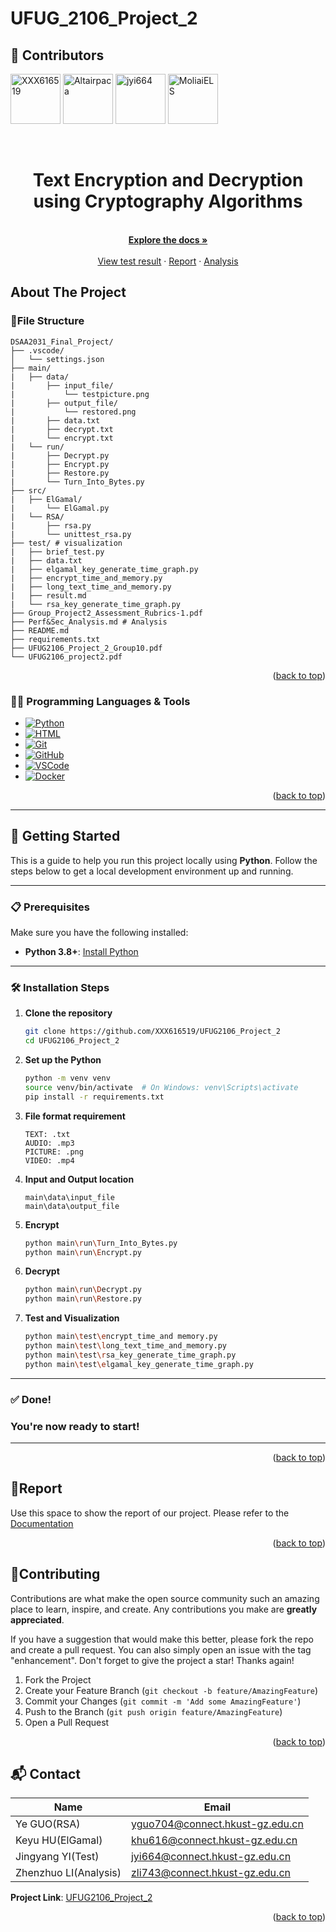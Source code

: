 # UFUG_2106_Project_2

<a id="readme-top"></a>

## 👥 Contributors

[<img src="https://github.com/XXX616519.png" width="80" alt="XXX616519" />](https://github.com/XXX616519)
[<img src="https://github.com/Altairpaca.png" width="80" alt="Altairpaca" />](https://github.com/Altairpaca)
[<img src="https://github.com/jyi664.png" width="80" alt="jyi664" />](https://github.com/jyi664)
[<img src="https://github.com/MoliaiELS.png" width="80" alt="MoliaiELS" />](https://github.com/MoliaiELS)




<!-- PROJECT LOGO -->
<br />
<div align="center">

<h1 align="center">Text Encryption and Decryption using Cryptography
Algorithms</h1>

  <p align="center">
    <br />
    <a href="https://github.com/XXX616519/UFUG2106_Project_2"><strong>Explore the docs »</strong></a>
    <br />
    <br />
    <a href="https://github.com/XXX616519/UFUG2106_Project_2/blob/main/test/result.md">View test result</a>
    &middot;
    <a href="https://github.com/XXX616519/UFUG2106_Project_2">Report</a>
    &middot;
    <a href="https://github.com/XXX616519/UFUG2106_Project_2/blob/main/Perf%26Sec_Analysis.md">Analysis</a>
  </p>
</div>



<!-- ABOUT THE PROJECT -->
## About The Project

<!-- [![Product Name Screen Shot][product-screenshot]](https://example.com) -->

### 📂File Structure
```
DSAA2031_Final_Project/
├── .vscode/                
│   └── settings.json
├── main/
|   ├── data/
|       ├── input_file/
|           └── testpicture.png
|       ├── output_file/
|           └── restored.png
|       ├── data.txt
|       ├── decrypt.txt
|       └── encrypt.txt      
|   └── run/             
|       ├── Decrypt.py
|       ├── Encrypt.py
|       ├── Restore.py
|       └── Turn_Into_Bytes.py
├── src/
|   ├── ElGamal/
|       └── ElGamal.py
|   └── RSA/
|       ├── rsa.py
|       └── unittest_rsa.py
├── test/ # visualization
|   ├── brief_test.py
|   ├── data.txt
|   ├── elgamal_key_generate_time_graph.py
|   ├── encrypt_time_and_memory.py
|   ├── long_text_time_and_memory.py
|   ├── result.md
|   └── rsa_key_generate_time_graph.py
├── Group_Project2_Assessment_Rubrics-1.pdf               
├── Perf&Sec_Analysis.md # Analysis
├── README.md  
├── requirements.txt
├── UFUG2106_Project_2_Group10.pdf            
└── UFUG2106_project2.pdf                  
```


<p align="right">(<a href="#readme-top">back to top</a>)</p>



### 🧑‍💻 Programming Languages & Tools

* [![Python][Python]][Python-url]
* [![HTML][HTML]][HTML-url]
* [![Git][Git]][Git-url]
* [![GitHub][GitHub]][GitHub-url]
* [![VSCode][VSCode]][VSCode-url]
* [![Docker][Docker]][Docker-url]

<p align="right">(<a href="#readme-top">back to top</a>)</p>



<!-- GETTING STARTED -->
---

## 🚀 Getting Started

This is a guide to help you run this project locally using **Python**. Follow the steps below to get a local development environment up and running.

---

### 📋 Prerequisites

Make sure you have the following installed:

* **Python 3.8+**: [Install Python](https://www.python.org/downloads/)

---

### 🛠️ Installation Steps

1. **Clone the repository**

   ```sh
   git clone https://github.com/XXX616519/UFUG2106_Project_2
   cd UFUG2106_Project_2
   ```

2. **Set up the Python**

   ```sh
   python -m venv venv
   source venv/bin/activate  # On Windows: venv\Scripts\activate
   pip install -r requirements.txt
   ```

3. **File format requirement**

    ```
    TEXT: .txt  
    AUDIO: .mp3  
    PICTURE: .png  
    VIDEO: .mp4
    ```
4. **Input and Output location**

   ```
   main\data\input_file
   main\data\output_file
   ```

5. **Encrypt**

   ```sh
   python main\run\Turn_Into_Bytes.py
   python main\run\Encrypt.py
   ```

6. **Decrypt**

   ```sh
   python main\run\Decrypt.py
   python main\run\Restore.py
   ```
7. **Test and Visualization**
   ```sh
   python main\test\encrypt_time_and memory.py
   python main\test\long_text_time_and_memory.py
   python main\test\rsa_key_generate_time_graph.py 
   python main\test\elgamal_key_generate_time_graph.py
   ```
---

### ✅ Done!

### You're now ready to start!

---

<p align="right">(<a href="#readme-top">back to top</a>)</p>



<!-- USAGE EXAMPLES -->
## 📖Report

Use this space to show the report of our project. 
Please refer to the [Documentation](https://github.com/XXX616519/UFUG2106_Project_2)

<p align="right">(<a href="#readme-top">back to top</a>)</p>



<!-- CONTRIBUTING -->
## 💬Contributing

Contributions are what make the open source community such an amazing place to learn, inspire, and create. Any contributions you make are **greatly appreciated**.

If you have a suggestion that would make this better, please fork the repo and create a pull request. You can also simply open an issue with the tag "enhancement".
Don't forget to give the project a star! Thanks again!

1. Fork the Project
2. Create your Feature Branch (`git checkout -b feature/AmazingFeature`)
3. Commit your Changes (`git commit -m 'Add some AmazingFeature'`)
4. Push to the Branch (`git push origin feature/AmazingFeature`)
5. Open a Pull Request

<p align="right">(<a href="#readme-top">back to top</a>)</p>


<!-- CONTACT -->
## 📬 Contact

| Name                   | Email                                                                       |
|------------------------|-----------------------------------------------------------------------------|
| Ye GUO(RSA)            | [yguo704@connect.hkust-gz.edu.cn](mailto:yguo704@connect.hkust-gz.edu.cn)   |
| Keyu HU(ElGamal)       | [khu616@connect.hkust-gz.edu.cn](mailto:khu616@connect.hkust-gz.edu.cn)     |
| Jingyang YI(Test)      | [jyi664@connect.hkust-gz.edu.cn](mailto:jyi664@connect.hkust-gz.edu.cn)     |
| Zhenzhuo LI(Analysis)  | [zli743@connect.hkust-gz.edu.cn](mailto:zli743@connect.hkust-gz.edu.cn)     |

**Project Link**: [UFUG2106_Project_2](https://github.com/XXX616519/UFUG2106_Project_2)


<p align="right">(<a href="#readme-top">back to top</a>)</p>



<!-- MARKDOWN LINKS & IMAGES -->
<!-- https://www.markdownguide.org/basic-syntax/#reference-style-links -->
[Python]: https://img.shields.io/badge/Python-3776AB?style=for-the-badge&logo=python&logoColor=white
[Python-url]: https://www.python.org/

[HTML]: https://img.shields.io/badge/HTML5-E34F26?style=for-the-badge&logo=html5&logoColor=white
[HTML-url]: https://developer.mozilla.org/en-US/docs/Web/HTML

[Git]: https://img.shields.io/badge/Git-F05032?style=for-the-badge&logo=git&logoColor=white
[Git-url]: https://git-scm.com/

[GitHub]: https://img.shields.io/badge/GitHub-100000?style=for-the-badge&logo=github&logoColor=white
[GitHub-url]: https://github.com/

[VSCode]: https://img.shields.io/badge/VS_Code-007ACC?style=for-the-badge&logo=visual-studio-code&logoColor=white
[VSCode-url]: https://code.visualstudio.com/

[Docker]: https://img.shields.io/badge/Docker-2496ED?style=for-the-badge&logo=docker&logoColor=white
[Docker-url]: https://www.docker.com/
